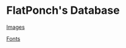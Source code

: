 # FlatPonch's Database

[Images](https://flatponch.xyz/database/images/)

[Fonts](https://flatponch.xyz/database/fonts/)
